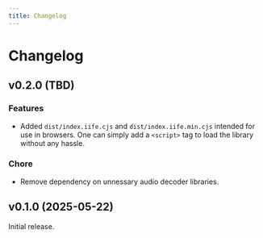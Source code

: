 ```yaml
---
title: Changelog
---
```


# Changelog

## v0.2.0 (TBD)

### Features

- Added `dist/index.iife.cjs` and `dist/index.iife.min.cjs` intended for use in browsers.
  One can simply add a `<script>` tag to load the library without any hassle.

### Chore

- Remove dependency on unnessary audio decoder libraries.

## v0.1.0 (2025-05-22)

Initial release.
